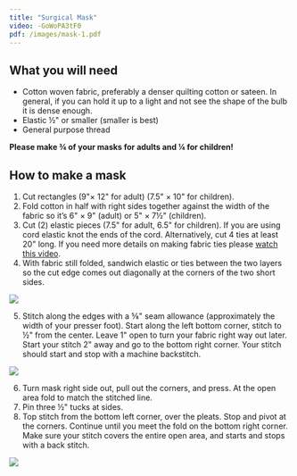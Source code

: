 ```yaml
---
title: "Surgical Mask"
video: -GoWoPA3tF0
pdf: /images/mask-1.pdf
---
```


## What you will need

* Cotton woven fabric, preferably a denser quilting cotton or sateen. In general, if you can hold it up to a light and not see the shape of the bulb it is dense enough.
* Elastic ½" or smaller (smaller is best)
* General purpose thread

**Please make ¾ of your masks for adults and ¼ for children!**

## How to make a mask

1. Cut rectangles (9"× 12" for adult) (7.5" × 10" for children).
2. Fold cotton in half with right sides together against the width of the fabric so it’s 6" × 9" (adult) or 5" × 7½" (children).
3. Cut (2) elastic pieces (7.5" for adult, 6.5" for children). If you are using cord elastic knot the ends of the cord. Alternatively, cut 4 ties at least 20" long. If you need more details on making fabric ties please [watch this video](https://youtu.be/O298NkkQelw).
4. With fabric still folded, sandwich elastic or ties between the two layers so the cut edge comes out diagonally at the corners of the two short sides.

![](/images/mask-1-4.png)

5. Stitch along the edges with a ⅝" seam allowance (approximately the width of your presser foot). Start along the left bottom corner, stitch to ½" from the center. Leave 1" open to turn your fabric right way out later. Start your stitch 2" away and go to the bottom right corner. Your stitch should start and stop with a machine backstitch.

![](/images/mask-1-5.png)

6. Turn mask right side out, pull out the corners, and press. At the open area fold to match the stitched line.
7. Pin three ½" tucks at sides.
8. Top stitch from the bottom left corner, over the pleats. Stop and pivot at the corners. Continue until you meet the fold on the bottom right corner. Make sure your stitch covers the entire open area, and starts and stops with a back stitch.

![](/images/mask-1-8.png)